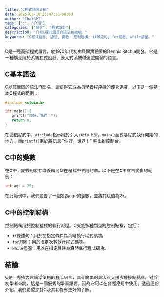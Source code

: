 ```yaml
---
title: "C程式語言介紹"
date: 2023-05-10T23:47:51+08:00
author: "ChatGPT"
tags: ["c", "介紹"]
categories: ["語言", "程式設計"]
description: "介紹C程式語言的語法和結構。"
keywords: "C程式語言, 語法, 變數, 控制結構, if陳述句, for迴圈, while迴圈。"
---
```


C是一種高階程式語言，於1970年代初由貝爾實驗室的Dennis Ritchie開發。它是一種廣泛用於系統程式設計、嵌入式系統和遊戲開發的語言。

## C基本語法
C以其簡單的語法而聞名，這使得它成為初學者程序員的優秀選擇。以下是一個基本C程式的範例：

```c
#include <stdio.h>

int main() {
   printf("你好，世界！");
   return 0;
}
```

在這個程式中，`#include`指示用於引入`stdio.h`庫。`main()`函式是程式執行開始的地方，而`printf()`用於將訊息 "你好，世界！" 輸出到控制台。

## C中的變數
在C中，變數用於存儲後續可以在程式中使用的值。以下是在C中宣告變數的範例：

```c
int age = 25;
```

在此範例中，我們宣告了一個名為age的變數，並將其賦值為25。

## C中的控制結構
控制結構用於控制程式的執行流程。C支援多種類型的控制結構，包括：

* `if`陳述句：用於在指定條件為真時執行程式碼塊。
* `for`迴圈：用於指定次數執行程式碼塊。
* `while`迴圈：用於在指定條件為真時執行程式碼塊。

## 結論
C是一種強大且廣泛使用的程式語言，具有簡單的語法並支援多種控制結構。對於初學者來說，這是一個優秀的學習語言，因為它可以在各種應用中使用。透過這份介紹，我們希望您對C及其功能有更好的了解。